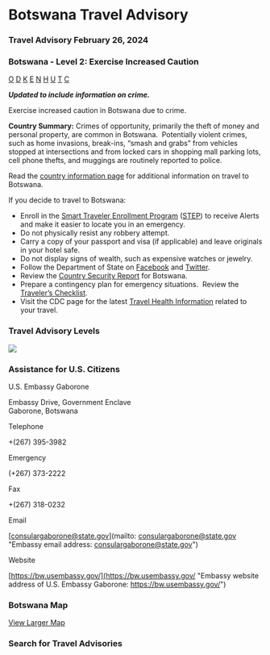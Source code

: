 # Botswana Travel Advisory

### Travel Advisory February 26, 2024

### Botswana - Level 2: Exercise Increased Caution

[O](javascript:void(0); "Tool Tip: Other")
[D](javascript:void(0); "Tool Tip: Wrongful Detention")
[K](javascript:void(0); "Tool Tip: Kidnap and Hostage")
[E](javascript:void(0); "Tool Tip: Event")
[N](javascript:void(0); "Tool Tip: Disaster")
[H](javascript:void(0); "Tool Tip: Health")
[U](javascript:void(0); "Tool Tip: Civil Unrest")
[T](javascript:void(0); "Tool Tip: Terrorism")
[C](javascript:void(0); "Tool Tip: Crimes")

***Updated to include information on crime.***

Exercise increased caution in Botswana due to crime.

**Country Summary:** Crimes of opportunity, primarily the theft of money and personal property, are common in Botswana.  Potentially violent crimes, such as home invasions, break-ins, “smash and grabs” from vehicles stopped at intersections and from locked cars in shopping mall parking lots, cell phone thefts, and muggings are routinely reported to police.

Read the [country information page](https://travel.state.gov/content/passports/en/country/botswana.html) for additional information on travel to Botswana.

If you decide to travel to Botswana:

* Enroll in the [Smart Traveler Enrollment Program](https://step.state.gov/step/) ([STEP](https://step.state.gov/step/)) to receive Alerts and make it easier to locate you in an emergency.
* Do not physically resist any robbery attempt.
* Carry a copy of your passport and visa (if applicable) and leave originals in your hotel safe.
* Do not display signs of wealth, such as expensive watches or jewelry.
* Follow the Department of State on [Facebook](https://www.facebook.com/travelgov/) and [Twitter](https://twitter.com/TravelGov).
* Review the [Country Security Report](https://www.osac.gov/Content/Browse/Report?subContentTypes=Country%20Security%20Report) for Botswana.
* Prepare a contingency plan for emergency situations.  Review the [Traveler’s Checklist](https://travel.state.gov/content/passports/en/go/checklist.html).
* Visit the CDC page for the latest [Travel Health Information](https://wwwnc.cdc.gov/travel/destinations/list) related to your travel.

### Travel Advisory Levels

[![](/content/dam/NEWTravelAssets/images/travel-levelv1.svg)](/content/travel/en/international-travel/before-you-go/about-our-new-products.html "Travel Advisory Levels")

### Assistance for U.S. Citizens

U.S. Embassy Gaborone

Embassy Drive, Government Enclave  
Gaborone, Botswana

Telephone

+(267) 395-3982

Emergency

(+267) 373-2222

Fax

+(267) 318-0232

Email

[consulargaborone@state.gov](mailto: consulargaborone@state.gov "Embassy email address: consulargaborone@state.gov")

Website

[https://bw.usembassy.gov/](https://bw.usembassy.gov/ "Embassy website address of U.S. Embassy Gaborone: https://bw.usembassy.gov/")

### Botswana Map

[View Larger Map](https://travelmaps.state.gov/TSGMap/?extent=12.633283926,-28.697316504,36.448792633,-15.821581183 "Map of Botswana")



### Search for Travel Advisories